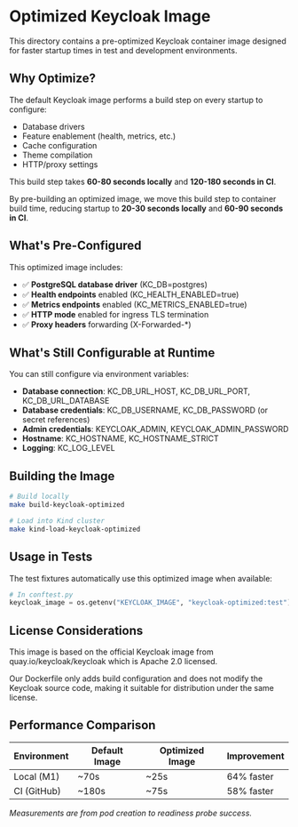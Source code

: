 # Optimized Keycloak Image

This directory contains a pre-optimized Keycloak container image designed for faster startup times in test and development environments.

## Why Optimize?

The default Keycloak image performs a build step on every startup to configure:
- Database drivers
- Feature enablement (health, metrics, etc.)
- Cache configuration
- Theme compilation
- HTTP/proxy settings

This build step takes **60-80 seconds locally** and **120-180 seconds in CI**.

By pre-building an optimized image, we move this build step to container build time, reducing startup to **20-30 seconds locally** and **60-90 seconds in CI**.

## What's Pre-Configured

This optimized image includes:
- ✅ **PostgreSQL database driver** (KC_DB=postgres)
- ✅ **Health endpoints** enabled (KC_HEALTH_ENABLED=true)
- ✅ **Metrics endpoints** enabled (KC_METRICS_ENABLED=true)
- ✅ **HTTP mode** enabled for ingress TLS termination
- ✅ **Proxy headers** forwarding (X-Forwarded-*)

## What's Still Configurable at Runtime

You can still configure via environment variables:
- **Database connection**: KC_DB_URL_HOST, KC_DB_URL_PORT, KC_DB_URL_DATABASE
- **Database credentials**: KC_DB_USERNAME, KC_DB_PASSWORD (or secret references)
- **Admin credentials**: KEYCLOAK_ADMIN, KEYCLOAK_ADMIN_PASSWORD
- **Hostname**: KC_HOSTNAME, KC_HOSTNAME_STRICT
- **Logging**: KC_LOG_LEVEL

## Building the Image

```bash
# Build locally
make build-keycloak-optimized

# Load into Kind cluster
make kind-load-keycloak-optimized
```

## Usage in Tests

The test fixtures automatically use this optimized image when available:

```python
# In conftest.py
keycloak_image = os.getenv("KEYCLOAK_IMAGE", "keycloak-optimized:test")
```

## License Considerations

This image is based on the official Keycloak image from quay.io/keycloak/keycloak which is Apache 2.0 licensed.

Our Dockerfile only adds build configuration and does not modify the Keycloak source code, making it suitable for distribution under the same license.

## Performance Comparison

| Environment | Default Image | Optimized Image | Improvement |
|-------------|---------------|-----------------|-------------|
| Local (M1)  | ~70s          | ~25s            | 64% faster  |
| CI (GitHub) | ~180s         | ~75s            | 58% faster  |

*Measurements are from pod creation to readiness probe success.*
